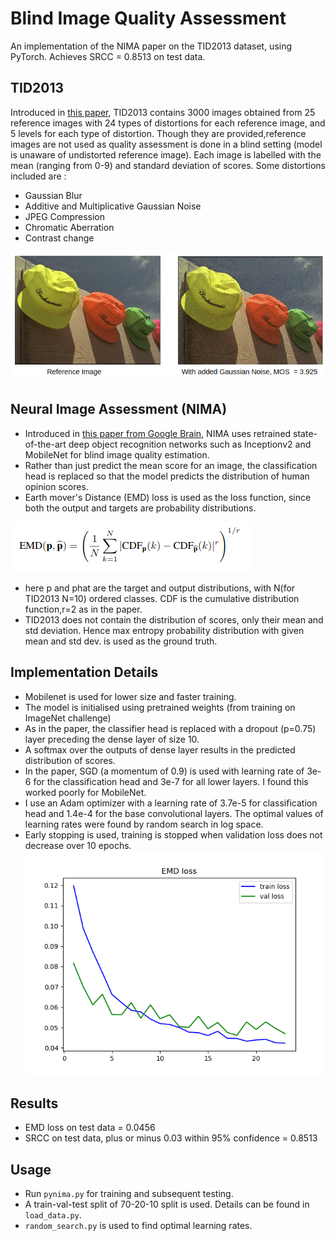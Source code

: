# Blind Image Quality Assessment
An implementation of the NIMA paper on the TID2013 dataset, using PyTorch. Achieves SRCC = 0.8513 on test data.

## TID2013 
Introduced in [this paper](https://www.sciencedirect.com/science/article/pii/S0923596514001490), TID2013 contains 3000 images obtained from 25 reference images with 24 types of distortions for each reference image, and 5 levels for each type of distortion. Though they are provided,reference images are not used as quality assessment is done in a blind setting (model is unaware of undistorted reference image). 
Each image is labelled with the mean (ranging from 0-9) and standard deviation of scores.
Some distortions included are :
* Gaussian Blur
* Additive and Multiplicative Gaussian Noise
* JPEG Compression
* Chromatic Aberration
* Contrast change

![alt text](/images/comp2.png) 

## Neural Image Assessment (NIMA) 
* Introduced in [this paper from Google Brain](https://arxiv.org/abs/1709.05424), NIMA uses retrained state-of-the-art deep object recognition networks such as Inceptionv2 and MobileNet for blind image quality estimation.
* Rather than just predict the mean score for an image, the classification head is replaced so that the model predicts the  distribution of human opinion scores.
* Earth mover's Distance (EMD) loss is used as the loss function, since both the output and targets are probability distributions.

![alt text](/images/emd.png)

* here p and phat are the target and output distributions, with N(for TID2013 N=10) ordered classes. CDF is the cumulative distribution function,r=2 as in the paper.
* TID2013 does not contain the distribution of scores, only their mean and std deviation. Hence max entropy probability distribution with given mean and std dev. is used as the ground truth.

## Implementation Details
* Mobilenet is used for lower size and faster training. 
* The model is initialised using pretrained weights (from training on ImageNet challenge)
* As in the paper, the classifier head is replaced with a dropout (p=0.75) layer preceding the dense layer of size 10.
* A softmax over the outputs of dense layer results in the predicted distribution of scores.
* In the paper, SGD (a momentum of 0.9) is used with learning rate of 3e-6 for the classification head and 3e-7 for all lower layers. I found this worked poorly for MobileNet. 
* I use an Adam optimizer with a learning rate of 3.7e-5 for classification head and 1.4e-4 for the base convolutional layers. The optimal values of learning rates were found by random search in log space.
* Early stopping is used, training is stopped when validation loss does not decrease over 10 epochs.
![alt text](loss.png)

## Results 
* EMD loss on test data  = 0.0456
* SRCC on test data, plus or minus 0.03 within 95% confidence = 0.8513

## Usage
* Run `pynima.py` for training and subsequent testing.
* A train-val-test split of 70-20-10 split is used. Details can be found in `load_data.py`.
* `random_search.py` is used to find optimal learning rates.
